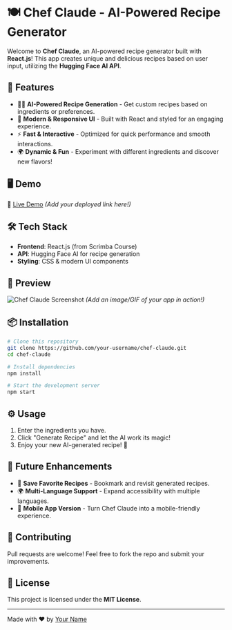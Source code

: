 # 🍽️ Chef Claude - AI-Powered Recipe Generator

Welcome to **Chef Claude**, an AI-powered recipe generator built with **React.js**! This app creates unique and delicious recipes based on user input, utilizing the **Hugging Face AI API**. 

## 🚀 Features
- 🧑‍🍳 **AI-Powered Recipe Generation** - Get custom recipes based on ingredients or preferences.
- 🎨 **Modern & Responsive UI** - Built with React and styled for an engaging experience.
- ⚡ **Fast & Interactive** - Optimized for quick performance and smooth interactions.
- 🌍 **Dynamic & Fun** - Experiment with different ingredients and discover new flavors!

## 🖥️ Demo
🔗 [Live Demo](#) *(Add your deployed link here!)*

## 🛠️ Tech Stack
- **Frontend**: React.js (from Scrimba Course)
- **API**: Hugging Face AI for recipe generation
- **Styling**: CSS & modern UI components

## 📸 Preview
![Chef Claude Screenshot](#) *(Add an image/GIF of your app in action!)*

## 📦 Installation
```bash
# Clone this repository
git clone https://github.com/your-username/chef-claude.git
cd chef-claude

# Install dependencies
npm install

# Start the development server
npm start
```

## ⚙️ Usage
1. Enter the ingredients you have.
2. Click "Generate Recipe" and let the AI work its magic!
3. Enjoy your new AI-generated recipe! 🍲

## 🎯 Future Enhancements
- 📌 **Save Favorite Recipes** - Bookmark and revisit generated recipes.
- 🌍 **Multi-Language Support** - Expand accessibility with multiple languages.
- 📱 **Mobile App Version** - Turn Chef Claude into a mobile-friendly experience.

## 🤝 Contributing
Pull requests are welcome! Feel free to fork the repo and submit your improvements.

## 📜 License
This project is licensed under the **MIT License**.

---
Made with ❤️ by [Your Name](https://github.com/your-username)
